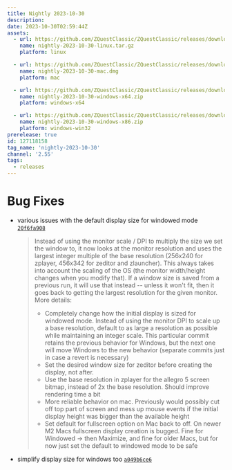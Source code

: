 ```yaml
---
title: Nightly 2023-10-30
description: 
date: 2023-10-30T02:59:44Z
assets: 
  - url: https://github.com/ZQuestClassic/ZQuestClassic/releases/download/nightly-2023-10-30/nightly-2023-10-30-linux.tar.gz
    name: nightly-2023-10-30-linux.tar.gz
    platform: linux

  - url: https://github.com/ZQuestClassic/ZQuestClassic/releases/download/nightly-2023-10-30/nightly-2023-10-30-mac.dmg
    name: nightly-2023-10-30-mac.dmg
    platform: mac

  - url: https://github.com/ZQuestClassic/ZQuestClassic/releases/download/nightly-2023-10-30/nightly-2023-10-30-windows-x64.zip
    name: nightly-2023-10-30-windows-x64.zip
    platform: windows-x64

  - url: https://github.com/ZQuestClassic/ZQuestClassic/releases/download/nightly-2023-10-30/nightly-2023-10-30-windows-x86.zip
    name: nightly-2023-10-30-windows-x86.zip
    platform: windows-win32
prerelease: true
id: 127118158
tag_name: 'nightly-2023-10-30'
channel: '2.55'
tags:
  - releases
---
```




# Bug Fixes

- various issues with the default display size for windowed mode [`20f6fa908`](https://github.com/ZQuestClassic/ZQuestClassic/commit/20f6fa908d33611c8573a6c1b4bbe4e0808d083f)
   &nbsp;
   >Instead of using the monitor scale / DPI to multiply the size we set the window to, it now looks at the monitor resolution and uses the largest integer multiple of the base resolution (256x240 for zplayer, 456x342 for zeditor and zlauncher). This always takes into account the scaling of the OS (the monitor width/height changes when you modify that). If a window size is saved from a previous run, it will use that instead -- unless it won't fit, then it goes back to getting the largest resolution for the given monitor. More details:  
   >
   >- Completely change how the initial display is sized for windowed mode.
   >  Instead of using the monitor DPI to scale up a base resolution,
   >  default to as large a resolution as possible while maintaining an
   >  integer scale. This particular commit retains the previous behavior
   >  for Windows, but the next one will move Windows to the new behavior
   >  (separate commits just in case a revert is necessary)
   >- Set the desired window size for zeditor before creating the display,
   >  not after.
   >- Use the base resolution in zplayer for the allegro 5 screen bitmap,
   >  instead of 2x the base resolution. Should improve rendering time a bit
   >- More reliable behavior on mac. Previously would possibly cut off top
   >  part of screen and mess up mouse events if the initial display height
   >  was bigger than the available height
   >- Set default for fullscreen option on Mac back to off. On newer M2
   >  Macs fullscreen display creation is bugged. Fine for Windowed -> then
   >  Maximize, and fine for older Macs, but for now just set the default
   >  to windowed mode to be safe
   >
- simplify display size for windows too [`a049b6ce6`](https://github.com/ZQuestClassic/ZQuestClassic/commit/a049b6ce6b8b4097faf316fb6f0ba1dece79f650)

